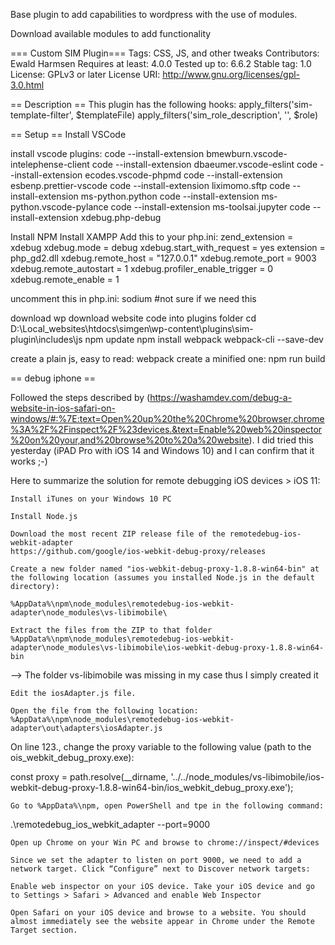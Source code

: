 Base plugin to add capabilities to wordpress with the use of modules.

Download available modules to add functionality

=== Custom SIM Plugin===
Tags: CSS, JS, and other tweaks
Contributors: Ewald Harmsen
Requires at least: 4.0.0
Tested up to: 6.6.2
Stable tag: 1.0
License: GPLv3 or later
License URI: http://www.gnu.org/licenses/gpl-3.0.html



== Description ==
This plugin has the following hooks:
apply_filters('sim-template-filter', $templateFile)
apply_filters('sim_role_description', '', $role)

== Setup ==
Install VSCode

install vscode plugins:
code --install-extension bmewburn.vscode-intelephense-client
code --install-extension dbaeumer.vscode-eslint
code --install-extension ecodes.vscode-phpmd
code --install-extension esbenp.prettier-vscode
code --install-extension liximomo.sftp
code --install-extension ms-python.python
code --install-extension ms-python.vscode-pylance
code --install-extension ms-toolsai.jupyter
code --install-extension xdebug.php-debug

Install NPM
Install XAMPP
Add this to your php.ini:
zend_extension = xdebug
xdebug.mode = debug
xdebug.start_with_request = yes
extension = php_gd2.dll
xdebug.remote_host = "127.0.0.1"
xdebug.remote_port = 9003
xdebug.remote_autostart = 1
xdebug.profiler_enable_trigger = 0
xdebug.remote_enable = 1

uncomment this in php.ini:
sodium #not sure if we need this

download wp 
download website code into plugins folder
cd D:\Local_websites\htdocs\simgen\wp-content\plugins\sim-plugin\includes\js
npm update
npm install webpack webpack-cli --save-dev

create a plain js, easy to read: webpack
create a minified one: npm run build


== debug iphone ==


Followed the steps described by (https://washamdev.com/debug-a-website-in-ios-safari-on-windows/#:%7E:text=Open%20up%20the%20Chrome%20browser,chrome%3A%2F%2Finspect%2F%23devices.&text=Enable%20web%20inspector%20on%20your,and%20browse%20to%20a%20website). I did tried this yesterday (iPAD Pro with iOS 14 and Windows 10) and I can confirm that it works ;-)

Here to summarize the solution for remote debugging iOS devices > iOS 11:

    Install iTunes on your Windows 10 PC

    Install Node.js

    Download the most recent ZIP release file of the remotedebug-ios-webkit-adapter
    https://github.com/google/ios-webkit-debug-proxy/releases

    Create a new folder named "ios-webkit-debug-proxy-1.8.8-win64-bin" at the following location (assumes you installed Node.js in the default directory):

    %AppData%\npm\node_modules\remotedebug-ios-webkit-adapter\node_modules\vs-libimobile\

    Extract the files from the ZIP to that folder %AppData%\npm\node_modules\remotedebug-ios-webkit-adapter\node_modules\vs-libimobile\ios-webkit-debug-proxy-1.8.8-win64-bin

--> The folder vs-libimobile was missing in my case thus I simply created it

    Edit the iosAdapter.js file.

    Open the file from the following location: %AppData%\npm\node_modules\remotedebug-ios-webkit-adapter\out\adapters\iosAdapter.js

On line 123., change the proxy variable to the following value (path to the ois_webkit_debug_proxy.exe):

const proxy = path.resolve(__dirname, '../../node_modules/vs-libimobile/ios-webkit-debug-proxy-1.8.8-win64-bin/ios_webkit_debug_proxy.exe');

    Go to %AppData%\npm, open PowerShell and tpe in the following command:

.\remotedebug_ios_webkit_adapter --port=9000

    Open up Chrome on your Win PC and browse to chrome://inspect/#devices

    Since we set the adapter to listen on port 9000, we need to add a network target. Click “Configure” next to Discover network targets:

    Enable web inspector on your iOS device. Take your iOS device and go to Settings > Safari > Advanced and enable Web Inspector

    Open Safari on your iOS device and browse to a website. You should almost immediately see the website appear in Chrome under the Remote Target section.
